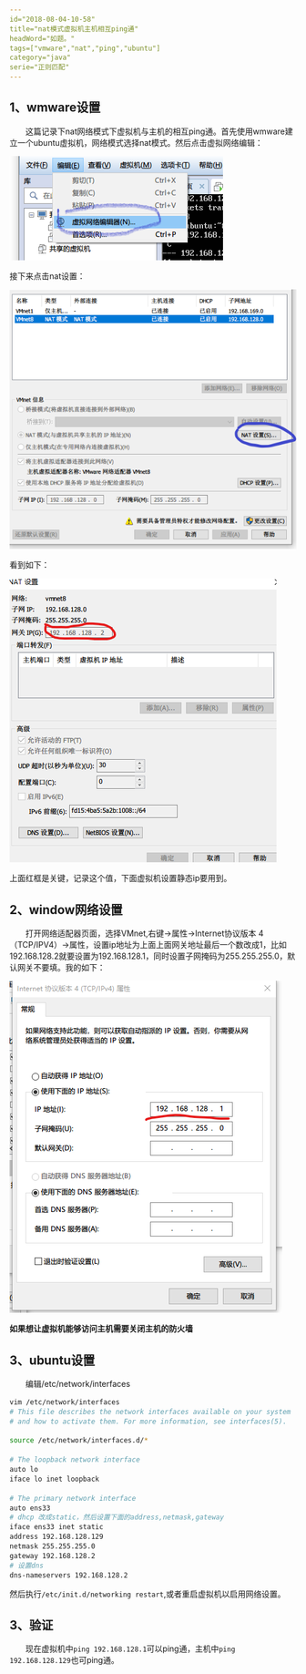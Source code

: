 ```yaml
---
id="2018-08-04-10-58"
title="nat模式虚拟机主机相互ping通"
headWord="如题。"
tags=["vmware","nat","ping","ubuntu"]
category="java"
serie="正则匹配"
---
```

[id]:2018-08-04
[type]:软件
[tag]:vmware,vps,nat,ubuntu

## 1、wmware设置

&emsp;&emsp;这篇记录下nat网络模式下虚拟机与主机的相互ping通。首先使用wmware建立一个ubuntu虚拟机，网络模式选择nat模式。然后点击虚拟网络编辑：

![1536153781962](./picFolder/pic1.png)

接下来点击nat设置：

![1536153954193](./picFolder/pic2.png)

看到如下：

![pic3](./picFolder/pic3.png)

上面红框是关键，记录这个值，下面虚拟机设置静态ip要用到。

## 2、window网络设置

&emsp;&emsp;打开网络适配器页面，选择VMnet,右键->属性->Internet协议版本 4（TCP/IPV4）->属性，设置ip地址为上面上面网关地址最后一个数改成1，比如192.168.128.2就要设置为192.168.128.1，同时设置子网掩码为255.255.255.0，默认网关不要填。我的如下：

![pic4](./picFolder/pic4.png)

**如果想让虚拟机能够访问主机需要关闭主机的防火墙**

## 3、ubuntu设置

&emsp;&emsp;编辑/etc/network/interfaces

```bash
vim /etc/network/interfaces
# This file describes the network interfaces available on your system
# and how to activate them. For more information, see interfaces(5).

source /etc/network/interfaces.d/*

# The loopback network interface
auto lo
iface lo inet loopback

# The primary network interface
auto ens33
# dhcp 改成static，然后设置下面的address,netmask,gateway
iface ens33 inet static
address 192.168.128.129
netmask 255.255.255.0
gateway 192.168.128.2
# 设置dns
dns-nameservers 192.168.128.2


```

然后执行`/etc/init.d/networking restart`,或者重启虚拟机以启用网络设置。

## 3、验证

&emsp;&emsp;现在虚拟机中`ping 192.168.128.1`可以ping通，主机中`ping 192.168.128.129`也可ping通。